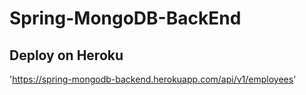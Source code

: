 # Spring-MongoDB-BackEnd

## Deploy on Heroku 
'https://spring-mongodb-backend.herokuapp.com/api/v1/employees'
